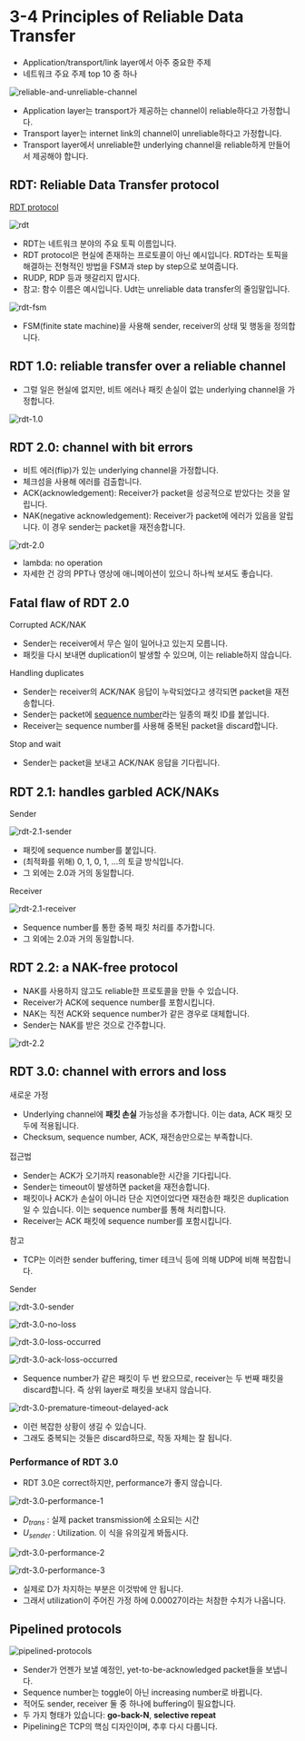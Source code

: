 # 3-4 Principles of Reliable Data Transfer

- Application/transport/link layer에서 아주 중요한 주제
- 네트워크 주요 주제 top 10 중 하나

![reliable-and-unreliable-channel](resources/reliable-and-unreliable-channel.png)

- Application layer는 transport가 제공하는 channel이 reliable하다고 가정합니다.
- Transport layer는 internet link의 channel이 unreliable하다고 가정합니다.
- Transport layer에서 unreliable한 underlying channel을 reliable하게 만들어서 제공해야 합니다.

## RDT: Reliable Data Transfer protocol

[RDT protocol](https://en.wikipedia.org/wiki/Reliable_Data_Transfer)

![rdt](resources/rdt-interface.png)

- RDT는 네트워크 분야의 주요 토픽 이름입니다.
- RDT protocol은 현실에 존재하는 프로토콜이 아닌 예시입니다. RDT라는 토픽을 해결하는 전형적인 방법을 FSM과 step by step으로 보여줍니다.
- RUDP, RDP 등과 헷갈리지 맙시다.
- 참고: 함수 이름은 예시입니다. Udt는 unreliable data transfer의 줄임말입니다.

![rdt-fsm](resources/rdt-fsm.png)

- FSM(finite state machine)을 사용해 sender, receiver의 상태 및 행동을 정의합니다.

## RDT 1.0: reliable transfer over a reliable channel

- 그럴 일은 현실에 없지만, 비트 에러나 패킷 손실이 없는 underlying channel을 가정합니다.

![rdt-1.0](resources/rdt-1.0.png)

## RDT 2.0: channel with bit errors

- 비트 에러(flip)가 있는 underlying channel을 가정합니다.
- 체크섬을 사용해 에러를 검출합니다.
- ACK(acknowledgement): Receiver가 packet을 성공적으로 받았다는 것을 알립니다.
- NAK(negative acknowledgement): Receiver가 packet에 에러가 있음을 알립니다. 이 경우 sender는 packet을 재전송합니다.

![rdt-2.0](resources/rdt-2.0.png)

- lambda: no operation
- 자세한 건 강의 PPT나 영상에 애니메이션이 있으니 하나씩 보셔도 좋습니다.

## Fatal flaw of RDT 2.0

Corrupted ACK/NAK

- Sender는 receiver에서 무슨 일이 일어나고 있는지 모릅니다.
- 패킷을 다시 보내면 duplication이 발생할 수 있으며, 이는 reliable하지 않습니다.

Handling duplicates

- Sender는 receiver의 ACK/NAK 응답이 누락되었다고 생각되면 packet을 재전송합니다.
- Sender는 packet에 [sequence number](https://eunhyee.tistory.com/246)라는 일종의 패킷 ID를 붙입니다.
- Receiver는 sequence number를 사용해 중복된 packet을 discard합니다.

Stop and wait

- Sender는 packet을 보내고 ACK/NAK 응답을 기다립니다.

## RDT 2.1: handles garbled ACK/NAKs

Sender

![rdt-2.1-sender](resources/rdt-2.1-sender.png)

- 패킷에 sequence number를 붙입니다.
- (최적화를 위해) 0, 1, 0, 1, ...의 토글 방식입니다.
- 그 외에는 2.0과 거의 동일합니다.

Receiver

![rdt-2.1-receiver](resources/rdt-2.1-receiver.png)

- Sequence number를 통한 중복 패킷 처리를 추가합니다.
- 그 외에는 2.0과 거의 동일합니다.

## RDT 2.2: a NAK-free protocol

- NAK를 사용하지 않고도 reliable한 프로토콜을 만들 수 있습니다.
- Receiver가 ACK에 sequence number를 포함시킵니다.
- NAK는 직전 ACK와 sequence number가 같은 경우로 대체합니다.
- Sender는 NAK를 받은 것으로 간주합니다.

![rdt-2.2](resources/rdt-2.2.png)

## RDT 3.0: channel with errors and loss

새로운 가정

- Underlying channel에 **패킷 손실** 가능성을 추가합니다. 이는 data, ACK 패킷 모두에 적용됩니다.
- Checksum, sequence number, ACK, 재전송만으로는 부족합니다.

접근법

- Sender는 ACK가 오기까지 reasonable한 시간을 기다립니다.
- Sender는 timeout이 발생하면 packet을 재전송합니다.
- 패킷이나 ACK가 손실이 아니라 단순 지연이었다면 재전송한 패킷은 duplication일 수 있습니다. 이는 sequence number를 통해 처리합니다.
- Receiver는 ACK 패킷에 sequence number를 포함시킵니다.

참고

- TCP는 이러한 sender buffering, timer 테크닉 등에 의해 UDP에 비해 복잡합니다.

Sender

![rdt-3.0-sender](resources/rdt-3.0-sender.png)

![rdt-3.0-no-loss](resources/rdt-3.0-no-loss.png)

![rdt-3.0-loss-occurred](resources/rdt-3.0-loss-occurred.png)

![rdt-3.0-ack-loss-occurred](resources/rdt-3.0-ack-loss-occurred.png)

- Sequence number가 같은 패킷이 두 번 왔으므로, receiver는 두 번째 패킷을 discard합니다. 즉 상위 layer로 패킷을 보내지 않습니다.

![rdt-3.0-premature-timeout-delayed-ack](resources/rdt-3.0-premature-timeout-delayed-ack.png)

- 이런 복잡한 상황이 생길 수 있습니다.
- 그래도 중복되는 것들은 discard하므로, 작동 자체는 잘 됩니다.

### Performance of RDT 3.0

- RDT 3.0은 correct하지만, performance가 좋지 않습니다.

![rdt-3.0-performance-1](resources/rdt-3.0-performance-1.png)

- $D_{trans}$ : 실제 packet transmission에 소요되는 시간
- $U_{sender}$ : Utilization. 이 식을 유의깊게 봐둡시다.

![rdt-3.0-performance-2](resources/rdt-3.0-performance-2.png)

![rdt-3.0-performance-3](resources/rdt-3.0-performance-3.png)

- 실제로 D가 차지하는 부분은 이것밖에 안 됩니다.
- 그래서 utilization이 주어진 가정 하에 0.00027이라는 처참한 수치가 나옵니다.

## Pipelined protocols

![pipelined-protocols](resources/pipelined-protocols.png)

- Sender가 언젠가 보낼 예정인, yet-to-be-acknowledged packet들을 보냅니다.
- Sequence number는 toggle이 아닌 increasing number로 바뀝니다.
- 적어도 sender, receiver 둘 중 하나에 buffering이 필요합니다.
- 두 가지 형태가 있습니다: **go-back-N**, **selective repeat**
- Pipelining은 TCP의 핵심 디자인이며, 추후 다시 다룹니다.
